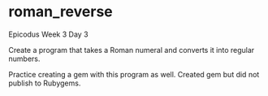 roman_reverse
=============
Epicodus Week 3 Day 3

Create a program that takes a Roman numeral and converts it into regular numbers.  

Practice creating a gem with this program as well.  Created gem but did not publish to Rubygems.  
